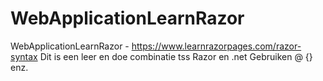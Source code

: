 # WebApplicationLearnRazor
WebApplicationLearnRazor - https://www.learnrazorpages.com/razor-syntax
Dit is een leer en doe combinatie tss Razor en .net
Gebruiken @ {} enz.
